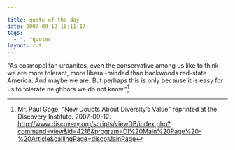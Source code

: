 ```yaml
---

title: quote of the day
date: 2007-09-12 16:11:17
tags:
  - ", "quotes
layout: rut
---
```


"As cosmopolitan urbanites, even the conservative among us like to think we are more tolerant, more liberal-minded than backwoods red-state America. And maybe we are. But perhaps this is only because it is easy for us to tolerate neighbors we do not know."[^200709121]

[^200709121]:  Mr. Paul Gage.  "New Doubts About Diversity’s Value"  reprinted at the Discovery Institute.  2007-09-12.  <http://www.discovery.org/scripts/viewDB/index.php?command=view&id=4216&program=DI%20Main%20Page%20-%20Article&callingPage=discoMainPage>


